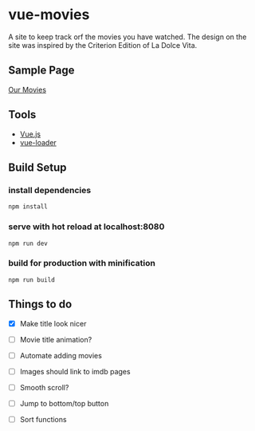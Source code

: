 # vue-movies

A site to keep track orf the movies you have watched. The design on the site was inspired by the Criterion Edition of La Dolce Vita.

## Sample Page

[Our Movies](http://jameskeener.net/vue-movies/)

## Tools

- [Vue.js](https://vuejs.org/)
- [vue-loader](http://vue-loader.vuejs.org/en/)

## Build Setup

### install dependencies
`npm install`

### serve with hot reload at localhost:8080
`npm run dev`

### build for production with minification
`npm run build`

## Things to do

- [x] Make title look nicer
- [ ] Movie title animation?
- [ ] Automate adding movies
- [ ] Images should link to imdb pages
- [ ] Smooth scroll?
- [ ] Jump to bottom/top button
- [ ] Sort functions

